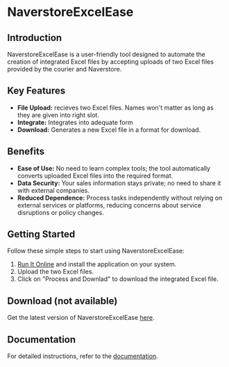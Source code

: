 # NaverstoreExcelEase

## Introduction

NaverstoreExcelEase is a user-friendly tool designed to automate the creation of integrated Excel files by accepting uploads of two Excel files provided by the courier and Naverstore.

## Key Features

- **File Upload:** recieves two Excel files. Names won't matter as long as they are given into right slot.
- **Integrate:** Integrates into adequate form
- **Download:** Generates a new Excel file in a format for download.

## Benefits

- **Ease of Use:** No need to learn complex tools; the tool automatically converts uploaded Excel files into the required format.
- **Data Security:** Your sales information stays private; no need to share it with external companies.
- **Reduced Dependence:** Process tasks independently without relying on external services or platforms, reducing concerns about service disruptions or policy changes.

## Getting Started

Follow these simple steps to start using NaverstoreExcelEase:

1. [Run It Online](https://eyeben.github.io/NaverstoreExcelEase/app/) and install the application on your system.
2. Upload the two Excel files.
3. Click on "Process and Downlad" to download the integrated Excel file.

## Download (not available)

Get the latest version of NaverstoreExcelEase [here](http:www.naver.com).

## Documentation

For detailed instructions, refer to the [documentation](https://naverstoreexcelease.readthedocs.io/en/latest/).
